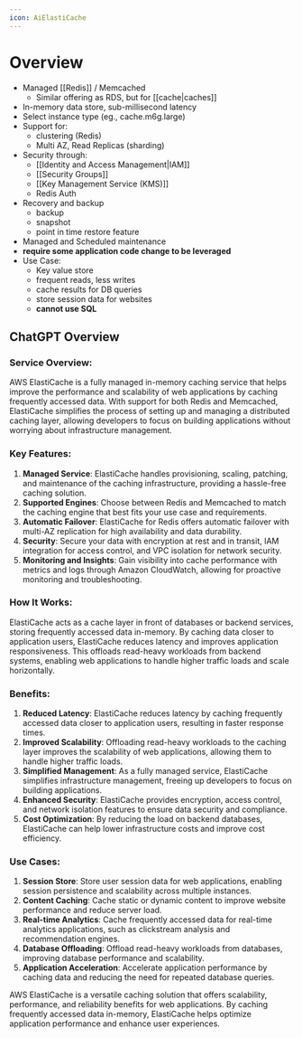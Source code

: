 ```yaml
---
icon: AiElastiCache
---
```

# Overview

- Managed [[Redis]] / Memcached 
	- Similar offering as RDS, but for [[cache|caches]]
- In-memory data store, sub-millisecond latency
- Select instance type (eg., cache.m6g.large)
- Support for: 
	- clustering (Redis)
	- Multi AZ, Read Replicas (sharding)
- Security through:
	- [[Identity and Access Management|IAM]]
	- [[Security Groups]]
	- [[Key Management Service (KMS)]]
	- Redis Auth
- Recovery and backup
	- backup
	- snapshot
	- point in time restore feature
- Managed and Scheduled maintenance
- **require some application code change to be leveraged**
- Use Case: 
	- Key value store
	- frequent reads, less writes
	- cache results for DB queries
	- store session data for websites
	- **cannot use SQL**

## ChatGPT Overview

### Service Overview:

AWS ElastiCache is a fully managed in-memory caching service that helps improve the performance and scalability of web applications by caching frequently accessed data. With support for both Redis and Memcached, ElastiCache simplifies the process of setting up and managing a distributed caching layer, allowing developers to focus on building applications without worrying about infrastructure management.

### Key Features:

1. **Managed Service**: ElastiCache handles provisioning, scaling, patching, and maintenance of the caching infrastructure, providing a hassle-free caching solution.
2. **Supported Engines**: Choose between Redis and Memcached to match the caching engine that best fits your use case and requirements.
3. **Automatic Failover**: ElastiCache for Redis offers automatic failover with multi-AZ replication for high availability and data durability.
4. **Security**: Secure your data with encryption at rest and in transit, IAM integration for access control, and VPC isolation for network security.
5. **Monitoring and Insights**: Gain visibility into cache performance with metrics and logs through Amazon CloudWatch, allowing for proactive monitoring and troubleshooting.

### How It Works:

ElastiCache acts as a cache layer in front of databases or backend services, storing frequently accessed data in-memory. By caching data closer to application users, ElastiCache reduces latency and improves application responsiveness. This offloads read-heavy workloads from backend systems, enabling web applications to handle higher traffic loads and scale horizontally.

### Benefits:

1. **Reduced Latency**: ElastiCache reduces latency by caching frequently accessed data closer to application users, resulting in faster response times.
2. **Improved Scalability**: Offloading read-heavy workloads to the caching layer improves the scalability of web applications, allowing them to handle higher traffic loads.
3. **Simplified Management**: As a fully managed service, ElastiCache simplifies infrastructure management, freeing up developers to focus on building applications.
4. **Enhanced Security**: ElastiCache provides encryption, access control, and network isolation features to ensure data security and compliance.
5. **Cost Optimization**: By reducing the load on backend databases, ElastiCache can help lower infrastructure costs and improve cost efficiency.

### Use Cases:

1. **Session Store**: Store user session data for web applications, enabling session persistence and scalability across multiple instances.
2. **Content Caching**: Cache static or dynamic content to improve website performance and reduce server load.
3. **Real-time Analytics**: Cache frequently accessed data for real-time analytics applications, such as clickstream analysis and recommendation engines.
4. **Database Offloading**: Offload read-heavy workloads from databases, improving database performance and scalability.
5. **Application Acceleration**: Accelerate application performance by caching data and reducing the need for repeated database queries.

AWS ElastiCache is a versatile caching solution that offers scalability, performance, and reliability benefits for web applications. By caching frequently accessed data in-memory, ElastiCache helps optimize application performance and enhance user experiences.
